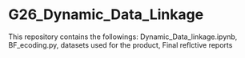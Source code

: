 # G26_Dynamic_Data_Linkage
This repository contains the followings: Dynamic_Data_linkage.ipynb, BF_ecoding.py, datasets used for the product, Final reflctive reports
